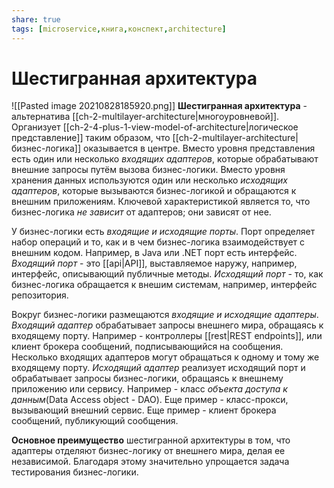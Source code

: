 ```yaml
---
share: true
tags: [microservice,книга,конспект,architecture]
---
```

# Шестигранная архитектура
![[Pasted image 20210828185920.png]]
**Шестигранная архитектура** - альтернатива [[ch-2-multilayer-architecture|многоуровневой]]. Организует [[ch-2-4-plus-1-view-model-of-architecture|логическое представление]] таким образом, что [[ch-2-multilayer-architecture|бизнес-логика]] оказывается в центре. Вместо уровня представления есть один или несколько *входящих адаптеров*, которые обрабатывают внешние запросы путём вызова бизнес-логики. Вместо уровня хранения данных используются один или несколько *исходящих адаптеров*, которые вызываются бизнес-логикой и обращаются к внешним приложениям. Ключевой характеристикой является то, что бизнес-логика *не зависит* от адаптеров; они зависят от нее.

У бизнес-логики есть *входящие и исходящие порты*. Порт определяет набор операций и то, как и в чем бизнес-логика взаимодействует с внешним кодом. Например, в Java или .NET порт есть интерфейс.
*Входящий порт* - это [[api|API]], выставляемое наружу, например, интерфейс, описывающий публичные методы.
*Исходящий порт* - то, как бизнес-логика обращается к внешим системам, например, интерфейс репозитория.

Вокруг бизнес-логики размещаются *входящие и исходящие адаптеры*. 
*Входящий адаптер* обрабатывает запросы внешнего мира, обращаясь к входящему порту. Например - контроллеры [[rest|REST endpoints]], или клиент брокера сообщений, подписывающийся на сообщения. Несколько входящих адаптеров могут обращаться к одному и тому же входящему порту.
*Исходящий адаптер* реализует исходящий порт и обрабатывает запросы бизнес-логики, обращаясь к внешнему приложению или сервису. Например - класс *объекта доступа к данным*(Data Access object - DAO). Еще пример - класс-прокси, вызывающий внешний сервис. Еще пример - клиент брокера сообщений, публикующий сообщения.

**Основное преимущество** шестигранной архитектуры в том, что адаптеры отделяют бизнес-логику от внешнего мира, делая ее независимой. Благодаря этому значительно упрощается задача тестирования бизнес-логики.

